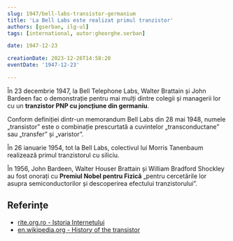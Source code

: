 ```yaml
---
slug: 1947/bell-labs-transistor-germanium
title: 'La Bell Labs este realizat primul tranzistor'
authors: [gserban, ilg-ul]
tags: [international, autor:gheorghe.serban]

date: 1947-12-23

creationDate: 2023-12-26T14:58:20
eventDate: '1947-12-23'

---
```


În 23 decembrie 1947, la Bell Telephone Labs, Walter Brattain și John Bardeen
fac o demonstrație pentru mai mulți dintre colegii și managerii lor
cu un **tranzistor PNP cu joncțiune din germaniu**.

<!-- truncate -->

Conform definiției dintr-un memorandum Bell Labs din 28 mai 1948, numele
„transistor”
este o combinație prescurtată a cuvintelor „transconductane” sau „transfer”
și „varistor”.

În 26 ianuarie 1954, tot la Bell Labs, colectivul lui Morris Tanenbaum
realizează primul tranzistorul cu siliciu.

În 1956, John Bardeen, Walter Houser Brattain și William Bradford Shockley
au fost onorați cu **Premiul Nobel pentru Fizică** „pentru cercetările lor
asupra semiconductorilor și descoperirea efectului tranzistorului”.

## Referințe

- [rite.org.ro - Istoria Internetului](https://rite.org.ro/istoria-internetului/)
- [en.wikipedia.org - History of the transistor](https://en.wikipedia.org/wiki/History_of_the_transistor)
